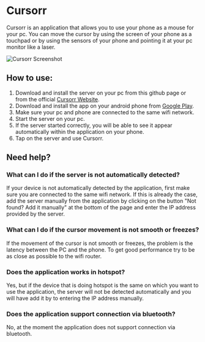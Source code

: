 # Cursorr
Cursorr is an application that allows you to use your phone as a mouse for your pc. You can move the cursor by using the screen of your phone as a touchpad or by using the sensors of your phone and pointing it at your pc monitor like a laser.

![Cursorr Screenshot](https://www.mariusbinary.altervista.org/Senza_nome.png)

## How to use:

1. Download and install the server on your pc from this github page or from the official [Cursorr Website](https://cursorrapp.com/).
2. Download and install the app on your android phone from [Google Play](https://play.google.com/store/apps/details?id=mariusbinary.cursorr).
3. Make sure your pc and phone are connected to the same wifi network.
4. Start the server on your pc.
5. If the server started correctly, you will be able to see it appear automatically within the application on your phone.
6. Tap on the server and use Cursorr.

## Need help?

### What can I do if the server is not automatically detected?
If your device is not automatically detected by the application, first make sure you are connected to the same wifi network. If this is already the case, add the server manually from the application by clicking on the button "Not found? Add it manually" at the bottom of the page and enter the IP address provided by the server.
### What can I do if the cursor movement is not smooth or freezes?
If the movement of the cursor is not smooth or freezes, the problem is the latency between the PC and the phone. To get good performance try to be as close as possible to the wifi router.
### Does the application works in hotspot?
Yes, but if the device that is doing hotspot is the same on which you want to use the application, the server will not be detected automatically and you will have add it by to entering the IP address manually.
### Does the application support connection via bluetooth?
No, at the moment the application does not support connection via bluetooth.
